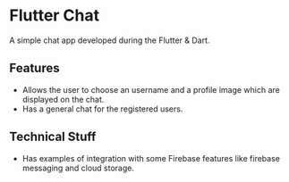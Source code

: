 # Flutter Chat

A simple chat app developed during the Flutter & Dart.

## Features
- Allows the user to choose an username and a profile image which are displayed on the chat.
- Has a general chat for the registered users.

## Technical Stuff

- Has examples of integration with some Firebase features like firebase messaging and cloud storage.
